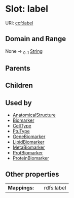 
# Slot: label




URI: [ccf:label](http://purl.org/ccf/label)


## Domain and Range

None &#8594;  <sub>0..1</sub> [String](types/String.md)

## Parents


## Children


## Used by

 * [AnatomicalStructure](AnatomicalStructure.md)
 * [Biomarker](Biomarker.md)
 * [CellType](CellType.md)
 * [FtuType](FtuType.md)
 * [GeneBiomarker](GeneBiomarker.md)
 * [LipidBiomarker](LipidBiomarker.md)
 * [MetaBiomarker](MetaBiomarker.md)
 * [ProtBiomarker](ProtBiomarker.md)
 * [ProteinBiomarker](ProteinBiomarker.md)

## Other properties

|  |  |  |
| --- | --- | --- |
| **Mappings:** | | rdfs:label |

